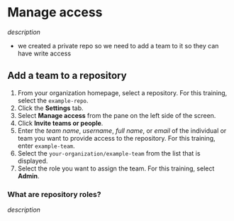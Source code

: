 # Manage access

_description_
- we created a private repo so we need to add a team to it so they can have write access

## Add a team to a repository

1. From your organization homepage, select a repository. For this training, select the `example-repo`.
1. Click the **Settings** tab.
1. Select **Manage access** from the pane on the left side of the screen.
1. Click **Invite teams or people**.
1. Enter the _team name_, _username_, _full name_, or _email_ of the individual or team you want to provide access to the repository. For this training, enter `example-team`.
1. Select the `your-organization/example-team` from the list that is displayed.
1. Select the role you want to assign the team. For this training, select **Admin**.

### What are repository roles?

_description_
